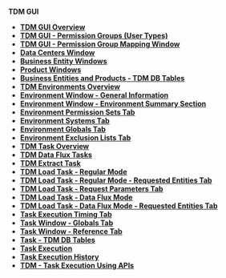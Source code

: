 <strong>TDM GUI<strong>

<ul>
<li><a href="01_tdm_gui_overview.md">TDM GUI Overview</a></li>
<li><a href="02_tdm_gui_user_types.md">TDM GUI - Permission Groups (User Types)</a></li>   
<li><a href="02a_permission_group_mapping_window.md">TDM GUI - Permission Group Mapping Window</a></li>  
<li><a href="03_tdm_gui_data_centers_window.md">Data Centers Window</a></li>
<li><a href="04_tdm_gui_business_entity_window.md">Business Entity Windows</a></li>    
<li><a href="05_tdm_gui_product_window.md">Product Windows</a></li>
<li><a href="06_be_product_tdmdb_tables.md">Business Entities and Products - TDM DB Tables</a></li>   
<li><a href="07_tdm_gui_environment_overview.md">TDM Environments Overview</a></li>
<li><a href="08_environment_window_general_information.md">Environment Window - General Information</a></li>
<li><a href="09_environment_window_summary_section.md">Environment Window - Environment Summary Section</a></li> 
<li><a href="10_environment_roles_tab.md">Environment Permission Sets Tab</a></li>    
<li><a href="11_environment_products_tab.md">Environment Systems Tab</a></li>   <li><a href="12_environment_globals_tab.md">Environment Globals Tab</a></li>
<li><a href="13_environment_exclusion_lists.md">Environment Exclusion Lists Tab</a></li>
<li><a href="14_task_overview.md">TDM Task Overview</a></li>  
<li><a href="15_data_flux_task.md">TDM Data Flux Tasks</a></li>  
<li><a href="16_extract_task.md">TDM Extract Task</a></li>  
<li><a href="17_load_task_regular_mode.md">TDM Load Task - Regular Mode</a></li> 
<li><a href="18_load_task_requested_entities_regular_mode.md">TDM Load Task - Regular Mode - Requested Entities Tab</a></li>  
<li><a href="19_load_task_request_parameters_regular_mode.md">TDM Load Task - Request Parameters Tab</a></li>  
<li><a href="20_load_task_dataflux_mode.md">TDM Load Task - Data Flux Mode</a></li>  
<li><a href="21_load_task_requested_entities_dataflux_mode.md">TDM Load Task - Data Flux Mode - Requested Entities Tab</a></li>  
<li><a href="22_task_execution_timing_tab.md">Task Execution Timing Tab</a></li> <li><a href="23_task_globals_tab.md">Task Window - Globals Tab</a></li>  
<li><a href="24_task_reference_tab.md">Task Window - Reference Tab</a></li>  
<li><a href="25_task_tdmdb_tables.md">Task - TDM DB Tables</a></li>  
<li><a href="26_task_execution.md">Task Execution</a></li> 
<li><a href="27_task_execution_history.md">Task Execution History</a></li>
<li><a href="TDM_Task_Execution_Flows_APIs/README.md">TDM - Task Execution Using APIs</a></li>    

​    

</ul>



